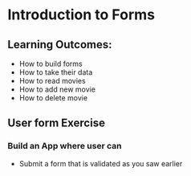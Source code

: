# Introduction to Forms

Learning Outcomes:
-----------------------

- How to build forms
- How to take their data
- How to read movies
- How to add new movie
- How to delete movie

User form Exercise
-----------------------
### Build an App where user can
- Submit a form that is validated as you saw earlier